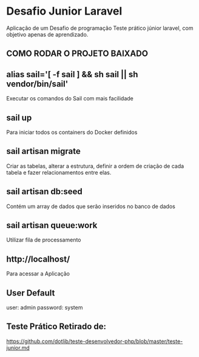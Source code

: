 # Desafio Junior Laravel

Aplicação de um Desafio de programação Teste prático júnior laravel, com objetivo apenas de aprendizado.    

## COMO RODAR O PROJETO BAIXADO

## alias sail='[ -f sail ] && sh sail || sh vendor/bin/sail'
Executar os comandos do Sail com mais facilidade

## sail up
Para iniciar todos os containers do Docker definidos 


## sail artisan migrate
Criar as tabelas, alterar a estrutura, definir a ordem de criação de cada tabela e fazer relacionamentos entre elas.

## sail artisan db:seed
Contém um array de dados que serão inseridos no banco de dados

## sail artisan queue:work
Utilizar fila de processamento


## http://localhost/
Para acessar a Aplicação

## User Default
user: admin
password: system 

## Teste Prático Retirado de:
https://github.com/dotlib/teste-desenvolvedor-php/blob/master/teste-junior.md
